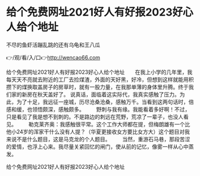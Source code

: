 # 给个免费网址2021好人有好报2023好心人给个地址
不尽的鱼虾活蹦乱跳的还有乌龟和王八瓜

👉/观/看/入/口👉http://wencao66.com

给个免费网址2021好人有好报2023好心人给个地址　　在我上小学的几年里，我每天天不亮就去附近的工厂去捡煤渣，外面的天好黑，好冷，但想到这样就能用积攒下的煤换取盖房子的房草时，就有一股力量，在我那单薄的身体里升腾。终于我们家的新房在秋天盖好了。
说真话，面临着这实际代，我真实感触了压力。为此，为了十足，我远征一座城，历尽沧桑沧桑，感触万千。当看到这两句话时，倍感和缓，也领悟颇深，感触颇多。
　　野刺与我有缘。我能看着多好啊！不过，只是看见了我是想不到刺的。不是路边的刺远在荒野，荒凉了一辈子，也没人看见。
　　勒克莱齐奥：我感触很平常。这个工作大师都在提，但梅朗雄有一个比他小24岁的浑家干什么没有人提？（华夏更接收女方要比女方大）这个题目对我来说不是什么题目，这是马克龙的个人题目。
　　当然，重游石马巷，那段苦涩的爱情，也浮上心来。我尽量关紧回忆的闸门，使从前的记忆，像雾一样从心中蒸发。

给个免费网址2021好人有好报2023好心人给个地址
